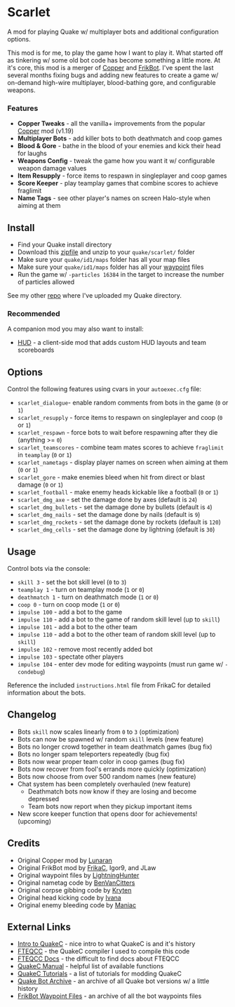 # Scarlet

A mod for playing Quake w/ multiplayer bots and additional configuration options.

This mod is for me, to play the game how I want to play it.  What started off as tinkering w/ some old bot code has become something a little more.  At it's core, this mod is a merger of [Copper](http://lunaran.com/copper/) and [FrikBot](https://www.moddb.com/mods/frikbot-x).  I've spent the last several months fixing bugs and adding new features to create a game w/ on-demand high-wire multiplayer, blood-bathing gore, and configurable weapons.

### Features

- **Copper Tweaks** - all the vanilla+ improvements from the popular [Copper](http://lunaran.com/copper/) mod (v1.19)
- **Multiplayer Bots** - add killer bots to both deathmatch and coop games
- **Blood & Gore** - bathe in the blood of your enemies and kick their head for laughs
- **Weapons Config** - tweak the game how you want it w/ configurable weapon damage values
- **Item Resupply** - force items to respawn in singleplayer and coop games
- **Score Keeper** - play teamplay games that combine scores to achieve fraglimit
- **Name Tags** - see other player's names on screen Halo-style when aiming at them

## Install

- Find your Quake install directory
- Download this [zipfile](https://github.com/whipowill/quake-mod-scarlet/archive/master.zip) and unzip to your ``quake/scarlet/`` folder
- Make sure your ``quake/id1/maps`` folder has all your map files
- Make sure your ``quake/id1/maps`` folder has all your [waypoint](https://github.com/whipowill/quake-mod-frikbot-waypoints) files
- Run the game w/ ``-particles 16384`` in the target to increase the number of particles allowed

See my other [repo](https://github.com/whipowill/quake-dir) where I've uploaded my Quake directory.

### Recommended

A companion mod you may also want to install:

- [HUD](https://github.com/whipowill/quake-mod-hud) - a client-side mod that adds custom HUD layouts and team scoreboards

## Options

Control the following features using cvars in your ``autoexec.cfg`` file:

- ``scarlet_dialogue``- enable random comments from bots in the game (``0`` or ``1``)
- ``scarlet_resupply`` - force items to respawn on singleplayer and coop (``0`` or ``1``)
- ``scarlet_respawn`` - force bots to wait before respawning after they die (anything >= ``0``)
- ``scarlet_teamscores`` - combine team mates scores to achieve ``fraglimit`` in ``teamplay`` (``0`` or ``1``)
- ``scarlet_nametags`` - display player names on screen when aiming at them (``0`` or ``1``)
- ``scarlet_gore`` - make enemies bleed when hit from direct or blast damage (``0`` or ``1``)
- ``scarlet_football`` - make enemy heads kickable like a football (``0`` or ``1``)
- ``scarlet_dmg_axe`` - set the damage done by axes (default is ``24``)
- ``scarlet_dmg_bullets`` - set the damage done by bullets (default is ``4``)
- ``scarlet_dmg_nails`` - set the damage done by nails (default is ``9``)
- ``scarlet_dmg_rockets`` - set the damage done by rockets (default is ``120``)
- ``scarlet_dmg_cells`` - set the damage done by lightning (default is ``30``)

## Usage

Control bots via the console:

- ``skill 3`` - set the bot skill level (``0`` to ``3``)
- ``teamplay 1`` - turn on teamplay mode (``1`` or ``0``)
- ``deathmatch 1`` - turn on deathmatch mode (``1`` or ``0``)
- ``coop 0`` - turn on coop mode (``1`` or ``0``)
- ``impulse 100`` - add a bot to the game
- ``impulse 110`` - add a bot to the game of random skill level (up to ``skill``)
- ``impulse 101`` - add a bot to the other team
- ``impulse 110`` - add a bot to the other team of random skill level (up to ``skill``)
- ``impulse 102`` - remove most recently added bot
- ``impulse 103`` - spectate other players
- ``impulse 104`` - enter dev mode for editing waypoints (must run game w/ ``-condebug``)

Reference the included ``instructions.html`` file from FrikaC for detailed information about the bots.

## Changelog

- Bots ``skill`` now scales linearly from ``0`` to ``3`` (optimization)
- Bots can now be spawned w/ random ``skill`` levels (new feature)
- Bots no longer crowd together in team deathmatch games (bug fix)
- Bots no longer spam teleporters repeatedly (bug fix)
- Bots now wear proper team color in coop games (bug fix)
- Bots now recover from fool's errands more quickly (optimization)
- Bots now choose from over 500 random names (new feature)
- Chat system has been completely overhauled (new feature)
    - Deathmatch bots now know if they are losing and become depressed
    - Team bots now report when they pickup important items
- New score keeper function that opens door for achievements! (upcoming)

## Credits

- Original Copper mod by [Lunaran](http://lunaran.com/copper/)
- Original FrikBot mod by [FrikaC](https://www.moddb.com/mods/frikbot-x), Igor9, and JLaw
- Original waypoint files by [LightningHunter](https://www.celephais.net/board/view_thread.php?id=60404)
- Original nametag code by [BenVanCitters](https://gist.github.com/BenVanCitters/a157f58e906bf00adc39a484cbcee12f)
- Original corpse gibbing code by [Kryten](https://www.insideqc.com/qctut/qctut-33.shtml)
- Original head kicking code by [Ivana](http://www.insideqc.com/qctut/lesson-52.shtml)
- Original enemy bleeding code by [Maniac](https://www.insideqc.com/qctut/qctut-47.shtml)

## External Links

- [Intro to QuakeC](https://codedocs.org/what-is/quakec) - nice intro to what QuakeC is and it's history
- [FTEQCC](https://fte.triptohell.info/downloads) - the QuakeC compiler I used to compile this code
- [FTEQCC Docs](https://fte.triptohell.info/moodles/fteqcc/README.html) - the difficult to find docs about FTEQCC
- [QuakeC Manual](http://www.cataboligne.org/extra/qcmanual.html#Names) - helpful list of available functions
- [QuakeC Tutorials](https://quakewiki.org/wiki/QuakeC_tutorials) - a list of tutorials for modding QuakeC
- [Quake Bot Archive](https://github.com/Jason2Brownlee/QuakeBotArchive) - an archive of all Quake bot versions w/ a little history
- [FrikBot Waypoint Files](https://github.com/whipowill/quake-mod-frikbot-waypoints) - an archive of all the bot waypoints files